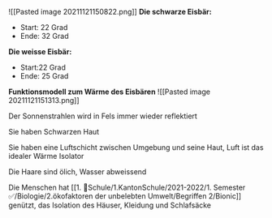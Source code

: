 ![[Pasted image 20211121150822.png]]
**Die schwarze Eisbär:**

- Start: 22 Grad
- Ende: 32 Grad

**Die weisse Eisbär:**

- Start:22 Grad
- Ende: 25 Grad

**Funktionsmodell zum Wärme des Eisbären**
![[Pasted image 20211121151313.png]]

Der Sonnenstrahlen wird in Fels immer wieder reflektiert

Sie haben Schwarzen Haut

Sie haben eine Luftschicht zwischen Umgebung und seine Haut, Luft ist das idealer Wärme Isolator

Die Haare sind ölich, Wasser abweissend

Die Menschen hat [[1. 🏫Schule/1.KantonSchule/2021-2022/1. Semester ✅/Biologie/2.ökofaktoren der unbelebten Umwelt/Begriffen 2/Bionic]] genützt, das Isolation des Häuser, Kleidung und Schlafsäcke